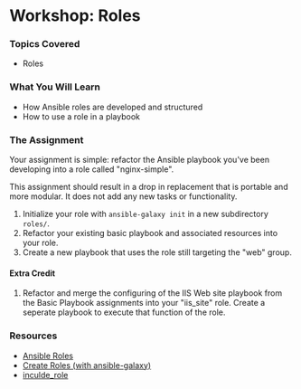 # Workshop: Roles

### Topics Covered

* Roles

### What You Will Learn

* How Ansible roles are developed and structured
* How to use a role in a playbook

### The Assignment

Your assignment is simple: refactor the Ansible playbook you've been developing into a role called "nginx-simple".

This assignment should result in a drop in replacement that is portable and more modular. It does not add any new tasks or functionality.

1. Initialize your role with `ansible-galaxy init` in a new subdirectory `roles/`.
1. Refactor your existing basic playbook and associated resources into your role.
1. Create a new playbook that uses the role still targeting the "web" group.


#### Extra Credit

1. Refactor and merge the configuring of the IIS Web site playbook from the Basic Playbook assignments into your "iis_site" role. Create a seperate playbook to execute that function of the role.

### Resources

* [Ansible Roles](http://docs.ansible.com/ansible/playbooks_roles.html#roles)
* [Create Roles (with ansible-galaxy)](http://docs.ansible.com/ansible/galaxy.html#create-roles)
* [inculde_role](http://docs.ansible.com/ansible/include_role_module.html)


